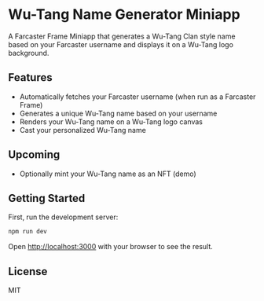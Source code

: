 # Wu-Tang Name Generator Miniapp

A Farcaster Frame Miniapp that generates a Wu-Tang Clan style name based on your Farcaster username and displays it on a Wu-Tang logo background.

## Features

- Automatically fetches your Farcaster username (when run as a Farcaster Frame)
- Generates a unique Wu-Tang name based on your username
- Renders your Wu-Tang name on a Wu-Tang logo canvas
- Cast your personalized Wu-Tang name

## Upcoming

- Optionally mint your Wu-Tang name as an NFT (demo)

## Getting Started

First, run the development server:

```bash
npm run dev
```

Open [http://localhost:3000](http://localhost:3000) with your browser to see the result.

## License

MIT
